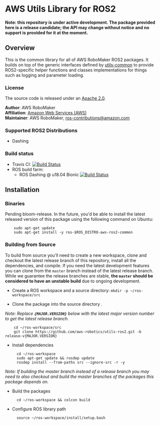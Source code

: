 # AWS Utils Library for ROS2

**Note: this repository is under active development. The package provided here is a release candidate; the API may change without notice and no support is provided for it at the moment.**

## Overview
This is the common library for all of AWS RoboMaker ROS2 packages.
It builds on top of the generic interfaces defined by [utils-common](https://github.com/aws-robotics/utils-common) to provide ROS2-specific helper functions and classes implementations for things such as logging and parameter loading.

### License
The source code is released under an [Apache 2.0].

**Author**: AWS RoboMaker<br/>
**Affiliation**: [Amazon Web Services (AWS)]<br/>
**Maintainer**: AWS RoboMaker, ros-contributions@amazon.com

### Supported ROS2 Distributions
- Dashing

### Build status

* Travis CI: [![Build Status](https://travis-ci.org/aws-robotics/utils-ros2.svg?branch=master)](https://travis-ci.org/aws-robotics/utils-ros2)
 * ROS build farm:
   * ROS Dashing @ u18.04 Bionic [![Build Status](http://build.ros2.org/job/Bbin_uB64__aws_ros2_common__ubuntu_bionic_amd64__binary/badge/icon)](Bbin_uB64__aws_ros2_common__ubuntu_bionic_amd64__binary)

[Amazon Web Services (AWS)]: https://aws.amazon.com/
[Apache 2.0]: https://aws.amazon.com/apache-2-0/


## Installation

### Binaries
Pending bloom-release. In the future, you'd be able to install the latest released version of this package using the following command on Ubuntu:

        sudo apt-get update
        sudo apt-get install -y ros-$ROS_DISTRO-aws-ros2-common

### Building from Source

To build from source you'll need to create a new workspace, clone and checkout the latest release branch of this repository, install all the dependencies, and compile. If you need the latest development features you can clone from the `master` branch instead of the latest release branch. While we guarantee the release branches are stable, __the `master` should be considered to have an unstable build__ due to ongoing development. 

- Create a ROS workspace and a source directory: `mkdir -p ~/ros-workspace/src`

- Clone the package into the source directory . 

_Note: Replace __`{MAJOR.VERSION}`__ below with the latest major version number to get the latest release branch._

        cd ~/ros-workspace/src
        git clone https://github.com/aws-robotics/utils-ros2.git -b release-v{MAJOR.VERSION}

- Install dependencies

        cd ~/ros-workspace 
        sudo apt-get update && rosdep update
        rosdep install --from-paths src --ignore-src -r -y
        
_Note: If building the master branch instead of a release branch you may need to also checkout and build the master branches of the packages this package depends on._

- Build the packages

        cd ~/ros-workspace && colcon build

- Configure ROS library path

        source ~/ros-workspace/install/setup.bash
